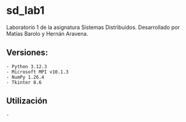 # sd_lab1
Laboratorio 1 de la asignatura Sistemas Distribuidos. Desarrollado por Matías Barolo y Hernán Aravena.
## Versiones:
	- Python 3.12.3
	- Microsoft MPI v10.1.3
	- NumPy 1.26.4
	- Tkinter 8.6
## Utilización

	- 

